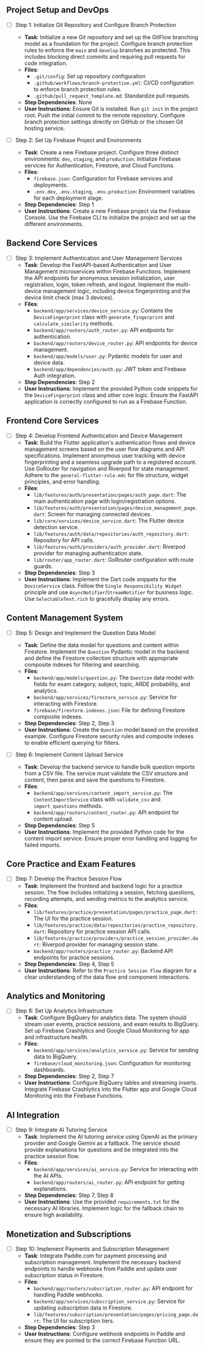 ## Project Setup and DevOps
- [ ] Step 1: Initialize Git Repository and Configure Branch Protection
  - **Task**: Initialize a new Git repository and set up the GitFlow branching model as a foundation for the project. Configure branch protection rules to enforce the `main` and `develop` branches as protected. This includes blocking direct commits and requiring pull requests for code integration.
  - **Files**:
    - `.git/config`: Set up repository configuration
    - `.github/workflows/branch-protection.yml`: CI/CD configuration to enforce branch protection rules.
    - `.github/pull_request_template.md`: Standardize pull requests.
  - **Step Dependencies**: None
  - **User Instructions**: Ensure Git is installed. Run `git init` in the project root. Push the initial commit to the remote repository. Configure branch protection settings directly on GitHub or the chosen Git hosting service.

- [ ] Step 2: Set Up Firebase Project and Environments
  - **Task**: Create a new Firebase project. Configure three distinct environments: `dev`, `staging`, and `production`. Initialize Firebase services for Authentication, Firestore, and Cloud Functions.
  - **Files**:
    - `firebase.json`: Configuration for Firebase services and deployments.
    - `.env.dev`, `.env.staging`, `.env.production`: Environment variables for each deployment stage.
  - **Step Dependencies**: Step 1
  - **User Instructions**: Create a new Firebase project via the Firebase Console. Use the Firebase CLI to initialize the project and set up the different environments.

## Backend Core Services
- [ ] Step 3: Implement Authentication and User Management Services
  - **Task**: Develop the FastAPI-based Authentication and User Management microservices within Firebase Functions. Implement the API endpoints for anonymous session initialization, user registration, login, token refresh, and logout. Implement the multi-device management logic, including device fingerprinting and the device limit check (max 3 devices).
  - **Files**:
    - `backend/app/services/device_service.py`: Contains the `DeviceFingerprint` class with `generate_fingerprint` and `calculate_similarity` methods.
    - `backend/app/routers/auth_router.py`: API endpoints for authentication.
    - `backend/app/routers/device_router.py`: API endpoints for device management.
    - `backend/app/models/user.py`: Pydantic models for user and device data.
    - `backend/app/dependencies/auth.py`: JWT token and Firebase Auth integration.
  - **Step Dependencies**: Step 2
  - **User Instructions**: Implement the provided Python code snippets for the `DeviceFingerprint` class and other core logic. Ensure the FastAPI application is correctly configured to run as a Firebase Function.

## Frontend Core Services
- [ ] Step 4: Develop Frontend Authentication and Device Management
  - **Task**: Build the Flutter application's authentication flows and device management screens based on the user flow diagrams and API specifications. Implement anonymous user tracking with device fingerprinting and a seamless upgrade path to a registered account. Use GoRouter for navigation and Riverpod for state management. Adhere to the `general-flutter-rule.mdc` for file structure, widget principles, and error handling.
  - **Files**:
    - `lib/features/auth/presentation/pages/auth_page.dart`: The main authentication page with login/registration options.
    - `lib/features/auth/presentation/pages/device_management_page.dart`: Screen for managing connected devices.
    - `lib/core/services/device_service.dart`: The Flutter device detection service.
    - `lib/features/auth/data/repositories/auth_repository.dart`: Repository for API calls.
    - `lib/features/auth/providers/auth_provider.dart`: Riverpod provider for managing authentication state.
    - `lib/router/app_router.dart`: GoRouter configuration with route guards.
  - **Step Dependencies**: Step 3
  - **User Instructions**: Implement the Dart code snippets for the `DeviceService` class. Follow the `Single Responsibility Widget` principle and use `AsyncNotifier`/`StreamNotifier` for business logic. Use `SelectableText.rich` to gracefully display any errors.

## Content Management System
- [ ] Step 5: Design and Implement the Question Data Model
  - **Task**: Define the data model for questions and content within Firestore. Implement the `Question` Pydantic model in the backend and define the Firestore collection structure with appropriate composite indexes for filtering and searching.
  - **Files**:
    - `backend/app/models/question.py`: The `Question` data model with fields for exam category, subject, topic, ARDE probability, and analytics.
    - `backend/app/services/firestore_service.py`: Service for interacting with Firestore.
    - `firebase/firestore.indexes.json`: File for defining Firestore composite indexes.
  - **Step Dependencies**: Step 2, Step 3
  - **User Instructions**: Create the `Question` model based on the provided example. Configure Firestore security rules and composite indexes to enable efficient querying for filters.

- [ ] Step 6: Implement Content Upload Service
  - **Task**: Develop the backend service to handle bulk question imports from a CSV file. The service must validate the CSV structure and content, then parse and save the questions to Firestore.
  - **Files**:
    - `backend/app/services/content_import_service.py`: The `ContentImportService` class with `validate_csv` and `import_questions` methods.
    - `backend/app/routers/content_router.py`: API endpoint for content upload.
  - **Step Dependencies**: Step 5
  - **User Instructions**: Implement the provided Python code for the content import service. Ensure proper error handling and logging for failed imports.

## Core Practice and Exam Features
- [ ] Step 7: Develop the Practice Session Flow
  - **Task**: Implement the frontend and backend logic for a practice session. The flow includes initializing a session, fetching questions, recording attempts, and sending metrics to the analytics service.
  - **Files**:
    - `lib/features/practice/presentation/pages/practice_page.dart`: The UI for the practice session.
    - `lib/features/practice/data/repositories/practice_repository.dart`: Repository for practice session API calls.
    - `lib/features/practice/providers/practice_session_provider.dart`: Riverpod provider for managing session state.
    - `backend/app/routers/practice_router.py`: Backend API endpoints for practice sessions.
  - **Step Dependencies**: Step 4, Step 5
  - **User Instructions**: Refer to the `Practice Session Flow` diagram for a clear understanding of the data flow and component interactions.

## Analytics and Monitoring
- [ ] Step 8: Set Up Analytics Infrastructure
  - **Task**: Configure BigQuery for analytics data. The system should stream user events, practice sessions, and exam results to BigQuery. Set up Firebase Crashlytics and Google Cloud Monitoring for app and infrastructure health.
  - **Files**:
    - `backend/app/services/analytics_service.py`: Service for sending data to BigQuery.
    - `firebase/cloud_monitoring.json`: Configuration for monitoring dashboards.
  - **Step Dependencies**: Step 2, Step 7
  - **User Instructions**: Configure BigQuery tables and streaming inserts. Integrate Firebase Crashlytics into the Flutter app and Google Cloud Monitoring into the Firebase Functions.

## AI Integration
- [ ] Step 9: Integrate AI Tutoring Service
  - **Task**: Implement the AI tutoring service using OpenAI as the primary provider and Google Gemini as a fallback. The service should provide explanations for questions and be integrated into the practice session flow.
  - **Files**:
    - `backend/app/services/ai_service.py`: Service for interacting with the AI APIs.
    - `backend/app/routers/ai_router.py`: API endpoint for getting explanations.
  - **Step Dependencies**: Step 7, Step 8
  - **User Instructions**: Use the provided `requirements.txt` for the necessary AI libraries. Implement logic for the fallback chain to ensure high availability.

## Monetization and Subscriptions
- [ ] Step 10: Implement Payments and Subscription Management
  - **Task**: Integrate Paddle.com for payment processing and subscription management. Implement the necessary backend endpoints to handle webhooks from Paddle and update user subscription status in Firestore.
  - **Files**:
    - `backend/app/routers/subscription_router.py`: API endpoint for handling Paddle webhooks.
    - `backend/app/services/subscription_service.py`: Service for updating subscription data in Firestore.
    - `lib/features/subscription/presentation/pages/pricing_page.dart`: The UI for subscription tiers.
  - **Step Dependencies**: Step 3
  - **User Instructions**: Configure webhook endpoints in Paddle and ensure they are pointed to the correct Firebase Function URL.